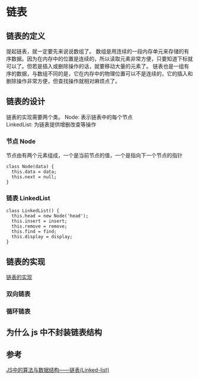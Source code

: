 <!--
 * @Author: your name
 * @Date: 2021-03-20 15:24:17
 * @LastEditTime: 2021-03-20 21:22:54
 * @LastEditors: Please set LastEditors
 * @Description: In User Settings Edit
 * @FilePath: /front-end-note/数据结构/链表.md
-->
# 链表
## 链表的定义
提起链表，就一定要先来说说数组了。
数组是用连续的一段内存单元来存储的有序数据。因为在内存中的位置是连续的，所以读取元素非常方便，只要知道下标就可以了。但若是插入或删除操作的话，就要移动大量的元素了。
链表也是一组有序的数据，与数组不同的是，它在内存中的物理位置可以不是连续的，它的插入和删除操作非常方便，但查找操作就相对麻烦点了。

## 链表的设计
链表的实现需要两个类。
Node: 表示链表中的每个节点  
LinkedList: 为链表提供增删改查等操作

### 节点 Node
节点由有两个元素组成，一个是当前节点的值，一个是指向下一个节点的指针
```
class Node(data) {
  this.data = data;
  this.next = null;
}
```

### 链表 LinkedList
```
class LinkedList() {
  this.head = new Node('head');
  this.insert = insert;
  this.remove = remove;
  this.find = find;
  this.display = display;
}
```

## 链表的实现
[链表的实现](../LinkedList.js)

### 双向链表

### 循环链表

## 为什么 js 中不封装链表结构

## 参考
[JS中的算法与数据结构——链表(Linked-list)](https://www.jianshu.com/p/f254ec665e57)